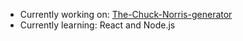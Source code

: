 - Currently working on: [The-Chuck-Norris-generator](https://github.com/HannesAlexandersson/The-Chuck-Norris-generator)
- Currently learning: React and Node.js

<!--
**JoarHansson/JoarHansson** is a ✨ _special_ ✨ repository because its `README.md` (this file) appears on your GitHub profile.

Here are some ideas to get you started:

- 🔭 I’m currently working on ...
- 🌱 I’m currently learning ...
- 👯 I’m looking to collaborate on ...
- 🤔 I’m looking for help with ...
- 💬 Ask me about ...
- 📫 How to reach me: ...
- 😄 Pronouns: ...
- ⚡ Fun fact: ...
-->
